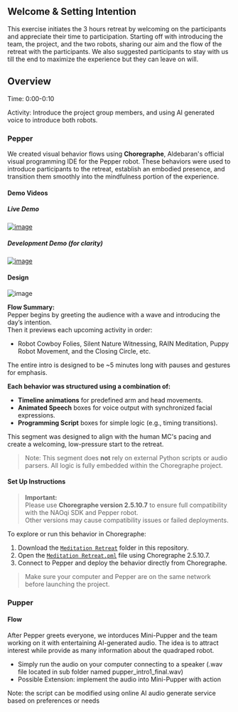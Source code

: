 ## Welcome & Setting Intention

This exercise initiates the 3 hours retreat by welcoming on the participants and appreciate their time to participation. Starting off with introducing the team, the project, and the two robots, sharing our aim and the flow of the retreat with the participants. We also suggested participants to stay with us till the end to maximize the experience but they can leave on will.

## Overview

Time: 0:00-0:10 

Activity: Introduce the project group members, and using AI generated voice to introduce both robots.

### Pepper

We created visual behavior flows using **Choregraphe**, Aldebaran's official visual programming IDE for the Pepper robot. These behaviors were used to introduce participants to the retreat, establish an embodied presence, and transition them smoothly into the mindfulness portion of the experience.

#### Demo Videos

##### Live Demo
[![image](https://github.com/user-attachments/assets/8c2ef940-af9b-4a05-8178-0c20b115f372)](https://drive.google.com/file/d/1XQg6iXJKm2g9FYTju6RaRnLxWfT6AOuD/view?usp=sharing)

##### Development Demo (for clarity)
[![image](https://github.com/user-attachments/assets/8e5cbc5d-68ae-40fc-84d8-cb3734b6683b)](https://drive.google.com/file/d/1aADD2FAXFfMwwHZv9yNaRM3gFjm_T4b8/view?usp=sharing)

#### Design

![image](https://github.com/user-attachments/assets/b3c9be40-29cb-4177-a4df-80937b5242e3)

**Flow Summary:**  
Pepper begins by greeting the audience with a wave and introducing the day’s intention.  
Then it previews each upcoming activity in order:
- Robot Cowboy Folies, Silent Nature Witnessing, RAIN Meditation, Puppy Robot Movement, and the Closing Circle, etc.
  
The entire intro is designed to be ~5 minutes long with pauses and gestures for emphasis.

**Each behavior was structured using a combination of:**
- **Timeline animations** for predefined arm and head movements.
- **Animated Speech** boxes for voice output with synchronized facial expressions.
- **Programming Script** boxes for simple logic (e.g., timing transitions).

This segment was designed to align with the human MC's pacing and create a welcoming, low-pressure start to the retreat.

> Note: This segment does **not** rely on external Python scripts or audio parsers. All logic is fully embedded within the Choregraphe project.

#### Set Up Instructions

> **Important:**  
> Please use **Choregraphe version 2.5.10.7** to ensure full compatibility with the NAOqi SDK and Pepper robot.  
> Other versions may cause compatibility issues or failed deployments.

To explore or run this behavior in Choregraphe:
1. Download the [```Meditation Retreat```](Meditation%20Retreat/) folder in this repository.
2. Open the [```Meditation Retreat.pml```](Meditation%20Retreat/Meditation%20Retreat.pml) file using Choregraphe 2.5.10.7.
3. Connect to Pepper and deploy the behavior directly from Choregraphe.

> Make sure your computer and Pepper are on the same network before launching the project.


### Pupper

#### Flow

After Pepper greets everyone, we intorduces Mini-Pupper and the team working on it with entertaining AI-generated audio. The idea is to attract interest while provide as many information about the quadraped robot. 
- Simply run the audio on your computer connecting to a speaker (.wav file located in sub folder named pupper_intro1_final.wav)
- Possible Extension: implement the audio into Mini-Pupper with action

Note: the script can be modified using online AI audio generate service based on preferences or needs

